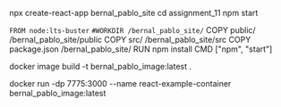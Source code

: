 npx create-react-app bernal_pablo_site
cd assignment_11
npm start

`FROM node:lts-buster`
`#WORKDIR /bernal_pablo_site/`
COPY public/ /bernal_pablo_site/public
COPY src/ /bernal_pablo_site/src
COPY package.json /bernal_pablo_site/
RUN npm install
CMD ["npm", "start"]

docker image build -t bernal_pablo_image:latest .

docker run -dp 7775:3000 --name react-example-container bernal_pablo_image:latest
